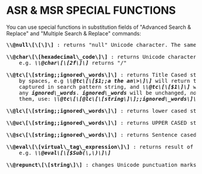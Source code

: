 # ASR & MSR SPECIAL FUNCTIONS

You can use special functions in substitution fields of "Advanced Search \& Replace" and "Multiple Search \& Replace" commands:

<pre>
<b>\\@null\[\[\]\]</b> : returns "null" Unicode character. The same as <b><i>\\@char\[\[0\]\]</i></b>

<b>\\@char\[\[hexadecimal\_code\]\]</b> : returns Unicode character with given <b><i>hexadecimal\_code</i></b>, 
    e.g. <b><i>\\@char\[\[2f\]\]</i></b> returns "/"

<b>\\@tc\[\[string;;ignored\_words\]\]</b> : returns Title Cased string except for <b><i>ignored\_words</i></b> separated 
    by spaces, e.g <b><i>\\@tc\[\[$1;;a the an\>\]\]</i></b> will return title cased (except for words "a", "the", "an") first 
    captured in search pattern string, and <b><i>\\@tc\[\[$1\]\]</i></b> will return title cased string, not using 
    any <b><i>ignored\_words</i></b>. <b><i>ignored\_words</i></b> will be unchanged, <i>not become lowercase</i>\! To lowercase 
    them, use: <b><i>\\@tc\[\[@lc\[\[string\]\];;ignored\_words\]\]</i></b>. The first and the last words will be title cased always

<b>\\@lc\[\[string;;ignored\_words\]\]</b> : returns lower cased string except for <b><i>ignored\_words</i></b>

<b>\\@uc\[\[string;;ignored\_words\]\]</b> : returns UPPER CASED string except for <b><i>ignored\_words</i></b>

<b>\\@sc\[\[string;;ignored\_words\]\]</b> : returns Sentence cased string except for <b><i>ignored\_words</i></b>

<b>\\@eval\[\[virtual\_tag\_expression\]\]</b> : returns result of calculation of <b><i>virtual\_tag\_expression</i></b>, 
    e.g. <b><i>\\@eval\[\[$Sub(\<Play Count\>,\<Skip Count\>)\]\]</i></b>

<b>\\@repunct\[\[string\]\]</b> : changes Unicode punctuation marks to ASCII analogs, e.g. « to \<\<
</pre>